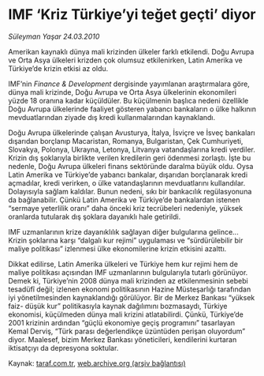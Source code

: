 # IMF ‘Kriz Türkiye’yi teğet geçti’ diyor

*Süleyman Yaşar 24.03.2010*

<div class="yazi">
<p>Amerikan kaynaklı dünya mali krizinden ülkeler farklı etkilendi. Doğu Avrupa ve Orta Asya ülkeleri krizden çok olumsuz etkilenirken, Latin Amerika ve Türkiye’de krizin etkisi az oldu.</p>
<p>IMF’nin <i>Finance &amp; Development</i> dergisinde yayımlanan araştırmalara göre, dünya mali krizinde, Doğu Avrupa ve Orta Asya ülkelerinin ekonomileri yüzde 18 oranına kadar küçüldüler. Bu küçülmenin başlıca nedeni özellikle Doğu Avrupa ülkelerinde faaliyet gösteren yabancı bankaların o ülke halkının mevduatlarından ziyade dış kredi kullanmalarından kaynaklandı. </p>
<p>Doğu Avrupa ülkelerinde çalışan Avusturya, İtalya, İsviçre ve İsveç bankaları dışarıdan borçlanıp Macaristan, Romanya, Bulgaristan, Çek Cumhuriyeti, Slovakya, Polonya, Ukrayna, Letonya, Litvanya vatandaşlarına kredi verdiler. Krizin dış şoklarıyla birlikte verilen kredilerin geri ödenmesi zorlaştı. İşte bu nedenle, Doğu Avrupa ülkeleri finans sektöründe daralma büyük oldu. Oysa Latin Amerika ve Türkiye’de yabancı bankalar, dışarıdan borçlanarak kredi açmadılar, kredi verirken, o ülke vatandaşlarının mevduatlarını kullandılar. Dolayısıyla sağlam kaldılar. Bunun nedeni, sıkı bir bankacılık regülasyonuna da bağlanabilir. Çünkü Latin Amerika ve Türkiye’de bankalardan istenen “sermaye yeterlilik oranı” daha önceki kriz tecrübeleri nedeniyle, yüksek oranlarda tutularak dış şoklara dayanıklı hale getirildi.</p>
<p>IMF uzmanlarının krize dayanıklılık sağlayan diğer bulgularına gelince... Krizin şoklarına karşı “dalgalı kur rejimi” uygulaması ve “sürdürülebilir bir maliye politikası” izlenmesi ülke ekonomilerine krizin etkisini azalttı. </p>
<p>Dikkat edilirse, Latin Amerika ülkeleri ve Türkiye hem kur rejimi hem de maliye politikası açısından IMF uzmanlarının bulgularıyla tutarlı görünüyor. Demek ki, Türkiye’nin 2008 dünya mali krizinden az etkilenmesinin sebebi tesadüfî değil; izlenen ekonomi politikasının Hazine Müsteşarlığı tarafından iyi yönetilmesinden kaynaklandığı görülüyor. Bir de Merkez Bankası “yüksek faiz- düşük kur” politikasıyla kaynak dağılımını bozmasaydı, Türkiye ekonomisi, küçülmeden dünya mali krizini atlatabilirdi. Çünkü, Türkiye’de 2001 krizinin ardından “güçlü ekonomiye geçiş programını” tasarlayan Kemal Derviş, “Türk parası değerlendikçe üzüntüden perişan oluyordum” diyor. Maalesef, bizim Merkez Bankası yöneticileri, kendilerini kurtaran iktisatçıyı da depresyona soktular.</p></div>

Kaynak: [taraf.com.tr](http://taraf.com.tr:80/makale/10592.htm), [web.archive.org (arşiv bağlantısı)](http://web.archive.org/web/20100329000305/http://taraf.com.tr:80/makale/10592.htm)
